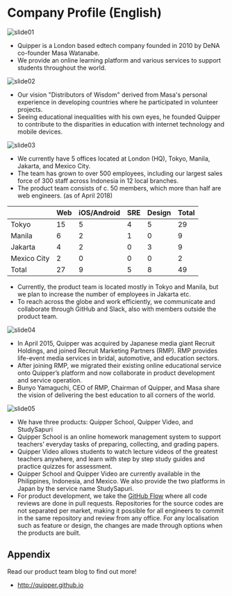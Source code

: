 # Company Profile (English)

![slide01](https://cloud.githubusercontent.com/assets/4939774/20208734/7f2d6b74-a833-11e6-9181-fa88747e01e0.png)

- Quipper is a London based edtech company founded in 2010 by DeNA co-founder Masa Watanabe.
- We provide an online learning platform and various services to support students throughout the world.

![slide02](https://cloud.githubusercontent.com/assets/4939774/20208738/8173d800-a833-11e6-8e9d-3ec4a2af006e.png)

- Our vision "Distributors of Wisdom" derived from Masa's personal experience in developing countries where he participated in volunteer projects.
- Seeing educational inequalities with his own eyes, he founded Quipper to contribute to the disparities in education with internet technology and mobile devices.

![slide03](https://cloud.githubusercontent.com/assets/14937062/20047069/e77fb7a6-a4f3-11e6-9c28-380fae0925d4.png)

- We currently have 5 offices located at London (HQ), Tokyo, Manila, Jakarta, and Mexico City.
- The team has grown to over 500 employees, including our largest sales force of 300 staff across Indonesia in 12 local branches.
- The product team consists of c. 50 members, which more than half are web engineers. (as of April 2018)

| | Web | iOS/Android | SRE | Design | Total |
| --- | --- | --- | --- | --- | --- |
| Tokyo | 15 | 5 | 4 | 5 | 29 |
| Manila | 6 | 2 | 1 | 0 | 9 |
| Jakarta | 4 | 2 | 0 | 3 | 9 |
| Mexico City | 2 | 0 | 0 | 0 | 2 |
| Total | 27 | 9 | 5 | 8 | 49 |

- Currently, the product team is located mostly in Tokyo and Manila, but we plan to increase the number of employees in Jakarta etc.
- To reach across the globe and work efficiently, we communicate and collaborate through GitHub and Slack, also with members outside the product team.

![slide04](https://cloud.githubusercontent.com/assets/4939774/20208741/836ab91c-a833-11e6-971e-472e5b39c4e0.png)

- In April 2015, Quipper was acquired by Japanese media giant Recruit Holdings, and joined Recruit Marketing Partners (RMP). RMP provides life-event media services in bridal, automotive, and education sectors.
- After joining RMP, we migrated their existing online educational service onto Quipper’s platform and now collaborate in product development and service operation.
- Bunyo Yamaguchi, CEO of RMP, Chairman of Quipper, and Masa share the vision of delivering the best education to all corners of the world.

![slide05](https://cloud.githubusercontent.com/assets/14937062/23536860/49f49696-000b-11e7-8f3a-77eb4e2b80c0.png)

- We have three products: Quipper School, Quipper Video, and StudySapuri
- Quipper School is an online homework management system to support teachers’ everyday tasks of preparing, collecting, and grading papers.
- Quipper Video allows students to watch lecture videos of the greatest teachers anywhere, and learn with step by step study guides and practice quizzes for assessment.
- Quipper School and Quipper Video are currently available in the Philippines, Indonesia, and Mexico. We also provide the two platforms in Japan by the service name StudySapuri.
- For product development, we take the [GitHub Flow](https://guides.github.com/introduction/flow/) where all code reviews are done in pull requests. Repositories for the source codes are not separated per market, making it possible for all engineers to commit in the same repository and review from any office. For any localisation such as feature or design, the changes are made through options when the products are built.

## Appendix

Read our product team blog to find out more!

- http://quipper.github.io

